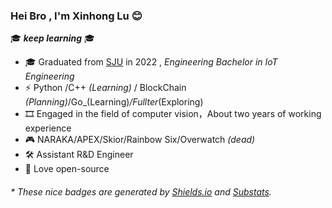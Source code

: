 ### Hei Bro , I'm Xinhong Lu 😊
🎓 ***keep learning*** 🎓

- 🎓 Graduated from [SJU](https://www.sju.edu.cn/) in 2022 , _Engineering Bachelor in IoT Engineering_
- ⚡ Python /C++ _(Learning)_  / BlockChain _(Planning)_/Go_(Learning)_/Fullter_(Exploring)
- 🎞️ Engaged in the field of computer vision，About two years of working experience
- 🎮 NARAKA/APEX/Skior/Rainbow Six/Overwatch _(dead)_
- 🛠️ Assistant R&D Engineer 
- 💼 Love open-source


<h6>* These nice badges are generated by <a href="https://shields.io/">Shields.io</a> and <a href="https://github.com/spencerwooo/Substats">Substats</a>.</h6>


